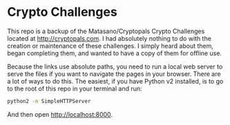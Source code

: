 # Crypto Challenges

This repo is a backup of the Matasano/Cryptopals Crypto Challenges located at http://cryptopals.com. I had absolutely nothing to do with the creation or maintenance of these challenges. I simply heard about them, began completing them, and wanted to have a copy of them for offline use.

Because the links use absolute paths, you need to run a local web server to serve the files if you want to navigate the pages in your browser. There are a lot of ways to do this. The easiest, if you have Python v2 installed, is to go to the root of this repo in your terminal and run:

```sh
python2 -m SimpleHTTPServer
```

And then open [http://localhost:8000](http://locahost:8000).
